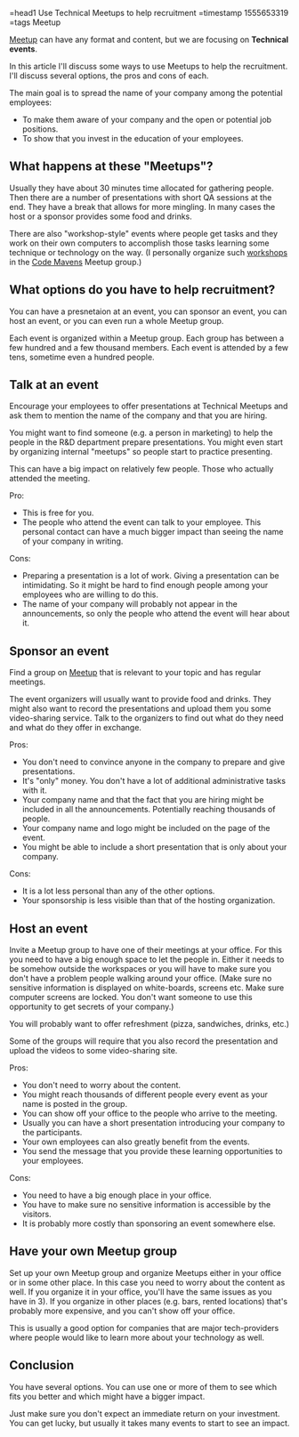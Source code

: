 =head1 Use Technical Meetups to help recruitment
=timestamp 1555653319
=tags Meetup



<a href="https://www.meetup.com/">Meetup</a> can have any format and content, but we are focusing on <b>Technical events</b>.

In this article I'll discuss some ways to use Meetups to help the recruitment. I'll discuss several options, the pros
and cons of each.




The main goal is to spread the name of your company among the potential employees:

<ul>
<li>To make them aware of your company and the open or potential job positions.</li>
<li>To show that you invest in the education of your employees.</li>
</ul>

<h2>What happens at these "Meetups"?</h2>

Usually they have about 30 minutes time allocated for gathering people. Then there are a number of presentations
with short QA sessions at the end. They have a break that allows for more mingling. In many cases the host or a
sponsor provides some food and drinks.

There are also "workshop-style" events where people get tasks and they work on their own computers to accomplish those
tasks learning some technique or technology on the way. (I personally organize such
<a href="https://workshops.code-maven.com/">workshops</a> in the <a href="https://www.meetup.com/Code-Mavens/">Code
Mavens</a> Meetup group.)


<h2>What options do you have to help recruitment?</h2>

You can have a presnetaion at an event, you can sponsor an event, you can host an event, or you can even run a whole Meetup group.

Each event is organized within a Meetup group. Each group has between a few hundred and a few thousand members.
Each event is attended by a few tens, sometime even a hundred people.

<h2>Talk at an event</h2>

Encourage your employees to offer presentations at Technical Meetups and ask them to mention the name of the
company and that you are hiring.

You might want to find someone (e.g. a person in marketing) to help the  people in the R&amp;D department prepare
presentations. You might even start by organizing internal "meetups" so people start to practice presenting.

This can have a big impact on relatively few people. Those who actually attended the meeting.

Pro:
<ul>
<li>This is free for you.</li>
<li>The people who attend the event can talk to your employee. This personal contact can have
a much bigger impact than seeing the name of your company in writing.</li>
</ul>

Cons:
<ul>
<li>Preparing a presentation is a lot of work. Giving a presentation can be intimidating. So it might be hard to
find enough people among your employees who are willing to do this.</li>
<li>The name of your company will probably not appear in the announcements, so only the people who attend the event
will hear about it.</li>
</ul>

<h2>Sponsor an event</h2>

Find a group on <a href="https://www.meetup.com/">Meetup</a> that is relevant to your topic and has regular meetings.

The event organizers will usually want to provide food and drinks. They might also want to record the presentations and
upload them you some video-sharing service. Talk to the organizers to find out what do they need and what do they offer
in exchange.

Pros:
<ul>
<li>You don't need to convince anyone in the company to prepare and give presentations.</li>
<li>It's "only" money. You don't have a lot of additional administrative tasks with it.</li>
<li>Your company name and that the fact that you are hiring might be included in all the announcements. Potentially reaching thousands of people.</li>
<li>Your company name and logo might be included on the page of the event.</li>
<li>You might be able to include a short presentation that is only about your company.</li>
</ul>

Cons:
<ul>
<li>It is a lot less personal than any of the other options.</li>
<li>Your sponsorship is less visible than that of the hosting organization.</li>
</ul>

<h2>Host an event</h2>

Invite a Meetup group to have one of their meetings at your office. For this you need to have a big enough space
to let the people in. Either it needs to be somehow outside the workspaces or you will have to make sure you
don't have a problem people walking around your office. (Make sure no sensitive information is displayed on
white-boards, screens etc. Make sure computer screens are locked. You don't want someone to use this opportunity
to get secrets of your company.)

You will probably want to offer refreshment (pizza, sandwiches, drinks, etc.)

Some of the groups will require that you also record the presentation and upload the videos to some video-sharing site.

Pros:
<ul>
<li>You don't need to worry about the content.</li>
<li>You might reach thousands of different people every event as your name is posted in the group.</li>
<li>You can show off your office to the people who arrive to the meeting.</li>
<li>Usually you can have a short presentation introducing your company to the participants.</li>
<li>Your own employees can also greatly benefit from the events.</li>
<li>You send the message that you provide these learning opportunities to your employees.</li>
</ul>

Cons:
<ul>
<li>You need to have a big enough place in your office.</li>
<li>You have to make sure no sensitive information is accessible by the visitors.</li>
<li>It is probably more costly than sponsoring an event somewhere else.</li>
</ul>


<h2>Have your own Meetup group</h2>

Set up your own Meetup group and organize Meetups either in your office or in some other place.
In this case you need to worry about the content as well. If you organize it in your office, you'll have the same issues
as you have in 3). If you organize in other places (e.g. bars, rented locations) that's probably more expensive,
and you can't show off your office.

This is usually a good option for companies that are major tech-providers where people would like to learn more about your
technology as well.


<h2>Conclusion</h2>

You have several options. You can use one or more of them to see which fits you better and which might have a bigger
impact.

Just make sure you don't expect an immediate return on your investment.
You can get lucky, but usually it takes many events to start to see an impact.

